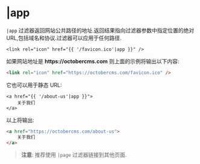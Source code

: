 # |app

`|app` 过滤器返回网站公共路径的地址.返回结果指向过滤器参数中指定位置的绝对URL,包括域名和协议.过滤器可以应用于任何路径.

```twig
<link rel="icon" href="{{ '/favicon.ico'|app }}" />
```

如果网站地址是 __https://octobercms.com__ 则上面的示例将输出以下内容:

```html
<link rel="icon" href="https://octobercms.com/favicon.ico" />
```

它也可以用于静态 URL:

```twig
<a href="{{ '/about-us'|app }}">
    关于我们
</a>
```

以上将输出:

```html
<a href="https://octobercms.com/about-us">
    关于我们
</a>
```

> **注意**: 推荐使用 `|page` 过滤器链接到其他页面.
